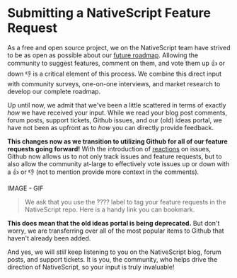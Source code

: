 # Submitting a NativeScript Feature Request

As a free and open source project, we on the NativeScript team have strived to be as open as possible about our [future roadmap](https://www.nativescript.org/roadmap). Allowing the community to suggest features, comment on them, and vote them up 👍 or down 👎 is a critical element of this process. We combine this direct input with community surveys, one-on-one interviews, and market research to develop our complete roadmap.

Up until now, we admit that we've been a little scattered in terms of exactly *how* we have received your input. While we read your blog post comments, forum posts, support tickets, Github issues, and our (old) ideas portal, we have not been as upfront as to *how* you can directly provide feedback.

**This changes now as we transition to utilizing Github for all of our feature requests going forward!** With the introduction of [reactions](https://github.com/blog/2119-add-reactions-to-pull-requests-issues-and-comments) on issues, Github now allows us to not only track issues and feature requests, but to also allow the community at-large to effectively vote issues up or down with a 👍 or 👎 (not to mention provide more context in the comments).

IMAGE - GIF

> We ask that you use the ???? label to tag your feature requests in the NativeScript repo. Here is a handy link you can bookmark.

**This does mean that the old ideas portal is being deprecated.** But don't worry, we are transferring over all of the most popular items to Github that haven't already been added.

And yes, we will *still* keep listening to you on the NativeScript blog, forum posts, and support tickets. It is you, the community, who helps drive the direction of NativeScript, so your input is truly invaluable!